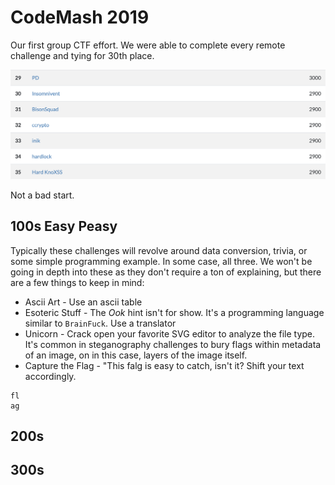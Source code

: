 # CodeMash 2019

Our first group CTF effort. We were able to complete every remote challenge and tying for 30th place.

![Code Mash Scoreboard](images/CodeMashScoreboard.png)

Not a bad start. 

## 100s Easy Peasy

Typically these challenges will revolve around data conversion, trivia, or some simple programming example. In some case, all three. We won't be going in depth into these as they don't require a ton of explaining, but there are a few things to keep in mind:

* Ascii Art - Use an ascii table
* Esoteric Stuff - The *Ook* hint isn't for show. It's a programming language similar to `BrainFuck`. Use a translator
* Unicorn - Crack open your favorite SVG editor to analyze the file type. It's common in steganography challenges to bury flags within metadata of an image, on in this case, layers of the image itself.
* Capture the Flag - "This falg is easy to catch, isn't it? Shift your text accordingly.
```
fl
ag
```

## 200s


## 300s

